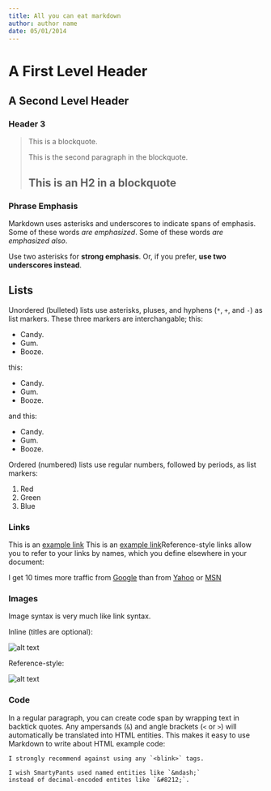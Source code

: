 ```yaml
---
title: All you can eat markdown
author: author name
date: 05/01/2014
---
```



A First Level Header
====================
    
A Second Level Header
---------------------

### Header 3

> This is a blockquote.
> 
> This is the second paragraph in the blockquote.
>
> ## This is an H2 in a blockquote

### Phrase Emphasis ###

Markdown uses asterisks and underscores to indicate spans of emphasis.
Some of these words *are emphasized*.
Some of these words _are emphasized also_.
    
Use two asterisks for **strong emphasis**.
Or, if you prefer, __use two underscores instead__.

## Lists ##

Unordered (bulleted) lists use asterisks, pluses, and hyphens (`*`,
`+`, and `-`) as list markers. These three markers are
interchangable; this:

*   Candy.
*   Gum.
*   Booze.

this:

+   Candy.
+   Gum.
+   Booze.

and this:

-   Candy.
-   Gum.
-   Booze.


Ordered (numbered) lists use regular numbers, followed by periods, as
list markers:

1.  Red
2.  Green
3.  Blue

### Links ###

This is an [example link](http://example.com/)
This is an [example link](http://example.com/ "With a Title")Reference-style links allow you to refer to your links by names, which
you define elsewhere in your document:

I get 10 times more traffic from [Google][1] than from [Yahoo][2] or [MSN][3]

[1]: http://google.com/        "Google"
[2]: http://search.yahoo.com/  "Yahoo Search"
[3]: http://search.msn.com/    "MSN Search"

### Images ###

Image syntax is very much like link syntax.

Inline (titles are optional):

![alt text](images/img.jpg "Title")

Reference-style:

![alt text][id]

[id]: /images/img.jpg "Title"

### Code ###

In a regular paragraph, you can create code span by wrapping text in
backtick quotes. Any ampersands (`&`) and angle brackets (`<` or
`>`) will automatically be translated into HTML entities. This makes
it easy to use Markdown to write about HTML example code:

    I strongly recommend against using any `<blink>` tags.

    I wish SmartyPants used named entities like `&mdash;`
    instead of decimal-encoded entites like `&#8212;`.

